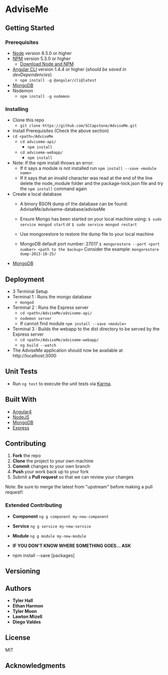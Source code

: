 # AdviseMe

## Getting Started

### Prerequisites
* [Node](https://nodejs.org/en/) version 8.5.0 or higher
* [NPM](https://www.npmjs.com/) version 5.3.0 or higher
  * [Download Node and NPM](https://nodejs.org/en/)
* [Angular CLI](https://cli.angular.io/) version 1.4.4 or higher (*should be saved in devDependencies*)
  * ```npm install -g @angular/cli@latest```
* [MongoDB](https://docs.mongodb.com/getting-started/shell/installation/)
* Nodemon
  * ```npm install -g nodemon```

### Installing
* Clone this repo
  * ```git clone https://github.com/SCCapstone/AdviseMe.git```
* Install Prerequisites (Check the above section)
* ```cd <path>/AdviseMe```
  * ```cd adviseme-api/```
    * ```npm install```
  * ```cd adviseme-webapp/```
    * ```npm install```
* Note: If the npm install throws an error:
  * If it says a module is not installed run ```npm install --save <module name>```
  * If it says that an invalid character was read at the end of the line delete the node_module folder and the package-lock.json file and try the ```npm install``` command again
* Create a local database
  * A binory BSON dump of the database can be found: AdviseMe/adviseme-database/adviseMe

   * Ensure Mongo has been started on your local machine using:
 ```$ sudo service mongod start```
 or
 ```$ sudo service mongod restart```
  * Use mongorestore to restore the dump file to your local machine
  * MongoDB default port number: 27017
```$ mongorestore --port <port number> <path to the backup>```
Consider the example:
```mongorestore dump-2013-10-25/```
 * [MongoDB](https://docs.mongodb.com/manual/tutorial/backup-and-restore-tools/)

## Deployment
* 3 Terminal Setup
* Terminal 1 : Runs the mongo database
  * ```mongod```
* Terminal 2 : Runs the Express server
  * ```cd <path>/AdviseMe/adviseme-api/```
  * ```nodemon server```
  * If cannot find module ```npm install --save <module>```
* Terminal 3 : Builds the webapp to the dist directory to be served by the Express server
  * ```cd <path>/AdviseMe/adviseme-webapp/```
  * ```ng build --watch```
* The AdviseMe application should now be available at http://localhost:3000

## Unit Tests
* Run ```ng test``` to execute the unit tests via [Karma](https://karma-runner.github.io).

## Built With
* [Angular4](https://angular.io/)
* [NodeJS](https://nodejs.org/en/)
* [MongoDB](https://www.mongodb.com/)
* [Express](https://expressjs.com/)

## Contributing
1. **Fork** the repo
2. **Clone** the project to your own machine
3. **Commit** changes to your own branch
4. **Push** your work back up to your fork
5. Submit a **Pull request** so that we can review your changes

Note: Be sure to merge the latest from "upstream" before making a pull request!:

### Extended Contributing
* **Component**  ``` ng g component my-new-component ```
* **Service**  ``` ng g service my-new-service ```
* **Module**  ``` ng g module my-new-module ```
* **IF YOU DON'T KNOW WHERE SOMETHING GOES... ASK**

* npm install --save [packages] 

## Versioning

## Authors

* **Tyler Hall**
* **Ethan Harmon**
* **Tyler Moon**
* **Lawton Mizell**
* **Diego Valdes**

## License
MIT

## Acknowledgments
